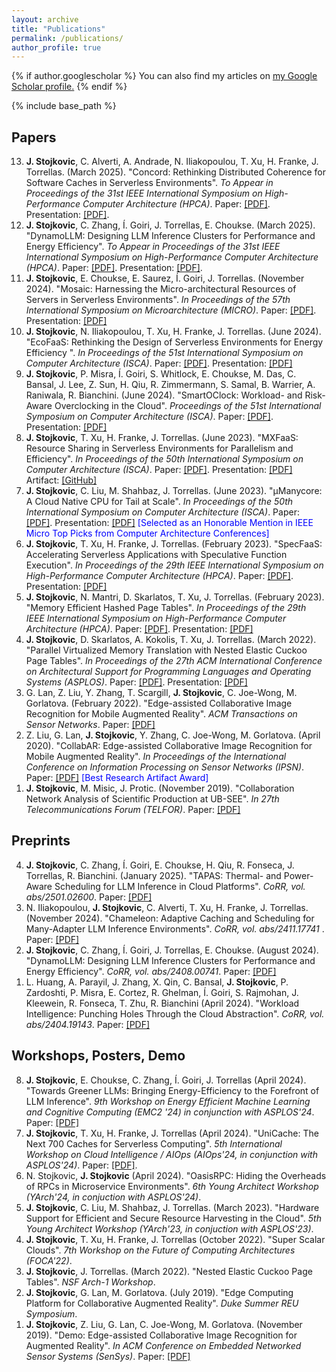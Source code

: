 ```yaml
---
layout: archive
title: "Publications"
permalink: /publications/
author_profile: true
---
```


{% if author.googlescholar %}
  You can also find my articles on <u><a href="{{author.googlescholar}}">my Google Scholar profile</a>.</u>
{% endif %}

{% include base_path %}

<!-- {% for post in site.publications reversed %}
  {% include archive-single.html %}
{% endfor %} -->


## Papers

<ol reversed>

<li>
<b>J. Stojkovic</b>, C. Alverti, A. Andrade, N. Iliakopoulou, T. Xu, H. Franke, J. Torrellas. (March 2025). &quot;Concord: Rethinking Distributed Coherence for Software Caches in Serverless Environments&quot;. <i>To Appear in Proceedings of the 31st IEEE International Symposium on High-Performance Computer Architecture (HPCA)</i>. Paper: <a href="../files/Concord_HPCA25.pdf" target="_blank">[PDF]</a>. Presentation: <a href="_blank" target="_blank">[PDF]</a>.
</li>

<li>
<b>J. Stojkovic</b>, C. Zhang, Í. Goiri, J. Torrellas, E. Choukse. (March 2025). &quot;DynamoLLM: Designing LLM Inference Clusters for Performance and Energy Efficiency&quot;. <i>To Appear in Proceedings of the 31st IEEE International Symposium on High-Performance Computer Architecture (HPCA)</i>. Paper: <a href="../files/DynamoLLM_HPCA2025.pdf" target="_blank">[PDF]</a>. Presentation: <a href="_blank" target="_blank">[PDF]</a>.
</li>

<li> <b>J. Stojkovic</b>, E. Choukse, E. Saurez, Í. Goiri, J. Torrellas. (November 2024). &quot;Mosaic: Harnessing the Micro-architectural Resources of Servers in Serverless Environments&quot;.	<i>In Proceedings of the 57th International Symposium on Microarchitecture (MICRO)</i>.
Paper: <a href="../files/Mosaic_MICRO.pdf" target="_blank">[PDF]</a>.
Presentation: <a href="../files/mosaic_micro_presentation.pdf" target="_blank">[PDF]</a>
</li>

<li> <b>J. Stojkovic</b>, N. Iliakopoulou, T. Xu, H. Franke, J. Torrellas. (June 2024). &quot;EcoFaaS: Rethinking the Design of Serverless Environments for Energy Efficiency
&quot;.	<i>In Proceedings of the 51st International Symposium on Computer Architecture (ISCA)</i>.
Paper: <a href="../files/EcoFaaS_ISCA2024_Final.pdf" target="_blank">[PDF]</a>.
Presentation: <a href="../files/ecofaas_presentation.pdf" target="_blank">[PDF]</a>
</li>

<li> <b>J. Stojkovic</b>, P. Misra, Í. Goiri, S. Whitlock, E. Choukse, M. Das, C. Bansal, J. Lee, Z. Sun, H. Qiu, R. Zimmermann, S. Samal, B. Warrier, A. Raniwala, R. Bianchini. (June 2024). &quot;SmartOClock: Workload- and Risk-Aware Overclocking in the Cloud&quot;.	<i>Proceedings of the 51st International Symposium on Computer Architecture (ISCA)</i>.
Paper: <a href="../files/SmartOClock_ISCA24_Final.pdf" target="_blank">[PDF]</a>.
Presentation: <a href="../files/smartoclock_presentation.pdf" target="_blank">[PDF]</a>
</li>

<li> <b>J. Stojkovic</b>, T. Xu, H. Franke, J. Torrellas. (June 2023). &quot;MXFaaS: Resource Sharing in Serverless Environments for Parallelism and Efficiency&quot;.	<i>In Proceedings of the 50th International Symposium on Computer Architecture (ISCA)</i>.
Paper: <a href="../files/MXFaaS_ISCA2023_Final.pdf" target="_blank">[PDF]</a>.
Presentation: <a href="../files/jovan_isca23_1_to_print.pdf" target="_blank">[PDF]</a>
Artifact: <a href="https://github.com/jovans2/MXFaaS_Artifact" target="_blank">[GitHub]</a>
</li>
  
<li> <b>J. Stojkovic</b>, C. Liu, M. Shahbaz, J. Torrellas. (June 2023). &quot;<span>&#181;</span>Manycore: A Cloud Native CPU for Tail at Scale&quot;.	<i>In Proceedings of the 50th International Symposium on Computer Architecture (ISCA)</i>.
Paper: <a href="../files/uManycore_ISCA2023_Final.pdf" target="_blank">[PDF]</a>.
Presentation: <a href="../files/jovan_isca23_2_to_print.pdf" target="_blank">[PDF]</a> <span style="color:blue">[Selected as an Honorable Mention in IEEE Micro Top Picks from Computer Architecture Conferences] </span>
</li>

<li> <b>J. Stojkovic</b>, T. Xu, H. Franke, J. Torrellas. (February 2023). &quot;SpecFaaS: Accelerating Serverless Applications with Speculative Function Execution&quot;.	<i>In Proceedings of the 29th IEEE International Symposium on High-Performance Computer Architecture (HPCA)</i>.
Paper: <a href="../files/SpecFaaS_HPCA_Camera.pdf" target="_blank">[PDF]</a>.
Presentation: <a href="../files/jovan_hpca23_2_to_print.pdf" target="_blank">[PDF]</a>
</li>
  
<li> <b>J. Stojkovic</b>, N. Mantri, D. Skarlatos, T. Xu, J. Torrellas. (February 2023). &quot;Memory Efficient Hashed Page Tables&quot;.	<i>In Proceedings of the 29th IEEE International Symposium on High-Performance Computer Architecture (HPCA)</i>.
Paper: <a href="../files/ME_HPTs_HPCA_Camera.pdf" target="_blank">[PDF]</a>.
Presentation: <a href="../files/jovan_hpca23_1_to_print.pdf" target="_blank">[PDF]</a>
</li>

<li> <b>J. Stojkovic</b>, D. Skarlatos, A. Kokolis, T. Xu, J. Torrellas. (March 2022). &quot;Parallel Virtualized Memory Translation with Nested Elastic Cuckoo Page Tables&quot;.	<i>In Proceedings of the 27th ACM International Conference on Architectural Support for Programming Languages and Operating Systems (ASPLOS)</i>.
Paper: <a href="../files/Nested_ASPLOS_Camera.pdf" target="_blank">[PDF]</a>.
Presentation: <a href="http://iacoma.cs.uiuc.edu/iacoma-papers/PRES/present_asplos22_1.pdf" target="_blank">[PDF]</a>
</li>
  
<li> G. Lan, Z. Liu, Y. Zhang, T. Scargill, <b>J. Stojkovic</b>, C. Joe-Wong, M. Gorlatova. (February 2022). &quot;Edge-assisted Collaborative Image Recognition for Mobile Augmented Reality&quot;.	<i>ACM Transactions on Sensor Networks</i>.
Paper: <a href="../files/Edge_CollabAR_TOC.pdf" target="_blank">[PDF]</a>
</li>

<li>
Z. Liu, G. Lan, <b>J. Stojkovic</b>, Y. Zhang, C. Joe-Wong, M. Gorlatova. (April 2020). &quot;CollabAR: Edge-assisted Collaborative Image Recognition for Mobile Augmented Reality&quot;. <i>In Proceedings of the International Conference on Information Processing on Sensor Networks (IPSN)</i>.
Paper: <a href="../files/CollabAR_IPSN_Camera.pdf" target="_blank">[PDF]</a> <span style="color:blue">[Best Research Artifact Award] </span>
</li>
  
<li>
<b>J. Stojkovic</b>, M. Misic, J. Protic. (November 2019). &quot;Collaboration Network Analysis of Scientific Production at UB-SEE&quot;.	<i>In 27th Telecommunications Forum (TELFOR)</i>.
Paper: <a href="../files/TELFOR_Camera.pdf" target="_blank">[PDF]</a>
</li>

</ol>

## Preprints

<ol reversed>

<li>
<b>J. Stojkovic</b>, C. Zhang, Í. Goiri, E. Choukse, H. Qiu, R. Fonseca, J. Torrellas, R. Bianchini. (January 2025). &quot;TAPAS: Thermal- and Power-Aware Scheduling for LLM Inference in Cloud Platforms&quot;. <i>CoRR, vol. abs/2501.02600</i>. Paper: <a href="https://arxiv.org/abs/2501.02600" target="_blank">[PDF]</a>
</li>

<li>
N. Iliakopoulou, <b>J. Stojkovic</b>, C. Alverti, T. Xu, H. Franke, J. Torrellas. (November 2024). &quot;Chameleon: Adaptive Caching and Scheduling for Many-Adapter LLM Inference Environments&quot;. <i>CoRR, vol. abs/2411.17741 </i>. Paper: <a href="https://arxiv.org/abs/2411.17741" target="_blank">[PDF]</a>
</li>

<li>
<b>J. Stojkovic</b>, C. Zhang, Í. Goiri, J. Torrellas, E. Choukse. (August 2024). &quot;DynamoLLM: Designing LLM Inference Clusters for Performance and Energy Efficiency&quot;. <i>CoRR, vol. abs/2408.00741</i>. Paper: <a href="https://arxiv.org/abs/2408.00741" target="_blank">[PDF]</a>
</li>

<li>
L. Huang, A. Parayil, J. Zhang, X. Qin, C. Bansal, <b>J. Stojkovic</b>, P. Zardoshti, P. Misra, E. Cortez, R. Ghelman, Í. Goiri, S. Rajmohan, J. Kleewein, R. Fonseca, T. Zhu, R. Bianchini (April 2024). &quot;Workload Intelligence: Punching Holes Through the Cloud Abstraction&quot;. <i>CoRR, vol. abs/2404.19143</i>. Paper: <a href="https://arxiv.org/abs/2404.19143" target="_blank">[PDF]</a>
</li>

</ol>

## Workshops, Posters, Demo

<ol reversed>

<li>
<b>J. Stojkovic</b>, E. Choukse, C. Zhang, Í. Goiri, J. Torrellas (April 2024). &quot;Towards Greener LLMs: Bringing Energy-Efficiency to the Forefront of LLM Inference&quot;. <i>9th Workshop on Energy Efficient Machine Learning and Cognitive Computing (EMC2 '24) in conjunction with ASPLOS'24</i>.
Paper: <a href="https://arxiv.org/abs/2403.20306" target="_blank">[PDF]</a>
</li>

<li>
<b>J. Stojkovic</b>, T. Xu, H. Franke, J. Torrellas (April 2024). &quot;UniCache: The Next 700 Caches for Serverless Computing&quot;. <i>5th International Workshop on Cloud Intelligence / AIOps (AIOps'24, in conjunction with ASPLOS'24)</i>.
Paper: <a href="../files/CloudWorkshop_UniCache.pdf" target="_blank">[PDF]</a>.
</li>

<li>
N. Stojkovic, <b>J. Stojkovic</b> (April 2024). &quot;OasisRPC: Hiding the Overheads of RPCs in Microservice Environments&quot;. <i>6th Young Architect Workshop (YArch'24, in conjuction with ASPLOS'24)</i>.
</li>
  
<li>
<b>J. Stojkovic</b>, C. Liu, M. Shahbaz, J. Torrellas. (March 2023). &quot;Hardware Support for Efficient and Secure Resource Harvesting in the Cloud&quot;. <i>5th Young Architect Workshop (YArch'23, in conjuction with ASPLOS'23)</i>.
</li>

<li>
<b>J. Stojkovic</b>, T. Xu, H. Franke, J. Torrellas (October 2022). &quot;Super Scalar Clouds&quot;. <i>7th Workshop on the Future of Computing Architectures (FOCA'22)</i>.
</li>
  
<li>
<b>J. Stojkovic</b>, J. Torrellas. (March 2022). &quot;Nested Elastic Cuckoo Page Tables&quot;. <i>NSF Arch-1 Workshop</i>.
</li>

<li>
<b>J. Stojkovic</b>, G. Lan, M. Gorlatova. (July 2019). &quot;Edge Computing Platform for Collaborative Augmented Reality&quot;. <i>Duke Summer REU Symposium</i>.
</li>

<li>
<b>J. Stojkovic</b>, Z. Liu, G. Lan, C. Joe-Wong, M. Gorlatova. (November 2019). &quot;Demo: Edge-assisted Collaborative Image Recognition for Augmented Reality&quot;. <i>In ACM Conference on Embedded Networked Sensor Systems (SenSys)</i>.
Paper: <a href="https://maria.gorlatova.com/wp-content/uploads/2019/09/MultiUserAR_SenSysDemo_Gorlatova.pdf" target="_blank">[PDF]</a> 
</li>

</ol>
